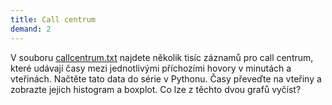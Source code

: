 ```yaml
---
title: Call centrum
demand: 2
---
```


V souboru [callcentrum.txt](assets/callcentrum.txt) najdete několik tisíc záznamů pro call centrum, které udávají časy mezi jednotlivými příchozími hovory v minutách a vteřinách. Načtěte tato data do série v Pythonu. Časy převeďte na vteřiny a zobrazte jejich histogram a boxplot. Co lze z těchto dvou grafů vyčíst?
